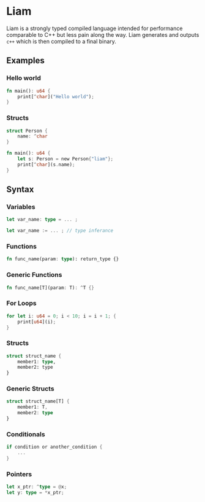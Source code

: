 # Liam
Liam is a strongly typed compiled language intended for performance comparable to C++ but less pain along the way. Liam generates and outputs `c++` which is then compiled to a final binary. 

## Examples
### Hello world
```rust
fn main(): u64 {
    print[^char]("Hello world");
}
```

### Structs
```rust
struct Person {
    name: ^char
}

fn main(): u64 {
    let s: Person = new Person{"liam"};
    print[^char](s.name);
}
```

## Syntax
### Variables
```rust
let var_name: type = ... ;
```
```rust
let var_name := ... ; // type inferance
```

### Functions
```rust
fn func_name(param: type): return_type {}
```

### Generic Functions
```rust
fn func_name[T](param: T): ^T {}
```

### For Loops
```rust
for let i: u64 = 0; i < 10; i = i + 1; {
    print[u64](i);   
}
```

### Structs
```rust
struct struct_name {
    member1: type,
    member2: type
}
```

### Generic Structs
```rust
struct struct_name[T] {
    member1: T,
    member2: type
}
```

### Conditionals
```rust
if condition or another_condition {
    ...
}
```

### Pointers
```rust
let x_ptr: ^type = @x;
let y: type = *x_ptr;
```

